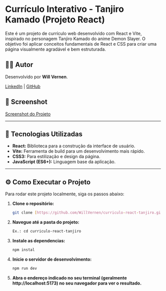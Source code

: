 # Currículo Interativo - Tanjiro Kamado (Projeto React)

Este é um projeto de currículo web desenvolvido com React e Vite, inspirado no personagem Tanjiro Kamado do anime Demon Slayer. O objetivo foi aplicar conceitos fundamentais de React e CSS para criar uma página visualmente agradável e bem estruturada.

## 👨‍💻 Autor

Desenvolvido por **Will Vernen**.

[LinkedIn](https://www.linkedin.com/in/willvernen/) | [GitHub](https://github.com/WillVernen)

## 📸 Screenshot

[Screenshot do Projeto](https://imgur.com/a/screenshot-curr-culo-tanjiro-ktxc1Jc)

---

## 🚀 Tecnologias Utilizadas

- **React:** Biblioteca para a construção da interface de usuário.
- **Vite:** Ferramenta de build para um desenvolvimento mais rápido.
- **CSS3:** Para estilização e design da página.
- **JavaScript (ES6+):** Linguagem base da aplicação.

---

## ⚙️ Como Executar o Projeto

Para rodar este projeto localmente, siga os passos abaixo:

1. **Clone o repositório:**
   ```bash
   git clone [https://github.com/WillVernen/curriculo-react-tanjiro.git](https://github.com/WillVernen/curriculo-react-tanjiro.git)

2. **Navegue até a pasta do projeto:**
    ```bash
    Ex.: cd curriculo-react-tanjiro

3. **Instale as dependencias:**
    ```bash
    npm instal

4. **Inicie o servidor de desenvolvimento:**
    ```bash
    npm run dev

5. **Abra o endereço indicado no seu terminal (geralmente http://localhost:5173) no seu navegador para ver o resultado.**
